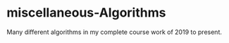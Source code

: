 # miscellaneous-Algorithms
Many different algorithms in my complete course work of 2019 to present. 
